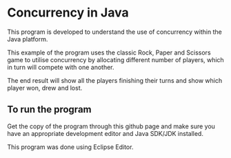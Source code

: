 # Concurrency in Java

This program is developed to understand the use of concurrency within the Java platform. 

This example of the program uses the classic Rock, Paper and Scissors game to utilise concurrency by allocating different number of players, which in turn will compete with one another.

The end result will show all the players finishing their turns and show which player won, drew and lost. 

## To run the program

Get the copy of the program through this github page and make sure you have an appropriate development editor and Java SDK/JDK installed. 

This program was done using Eclipse Editor. 
